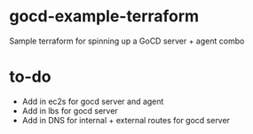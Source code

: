# gocd-example-terraform
Sample terraform for spinning up a GoCD server + agent combo

# to-do
 - Add in ec2s for gocd server and agent
 - Add in lbs for gocd server
 - Add in DNS for internal + external routes for gocd server